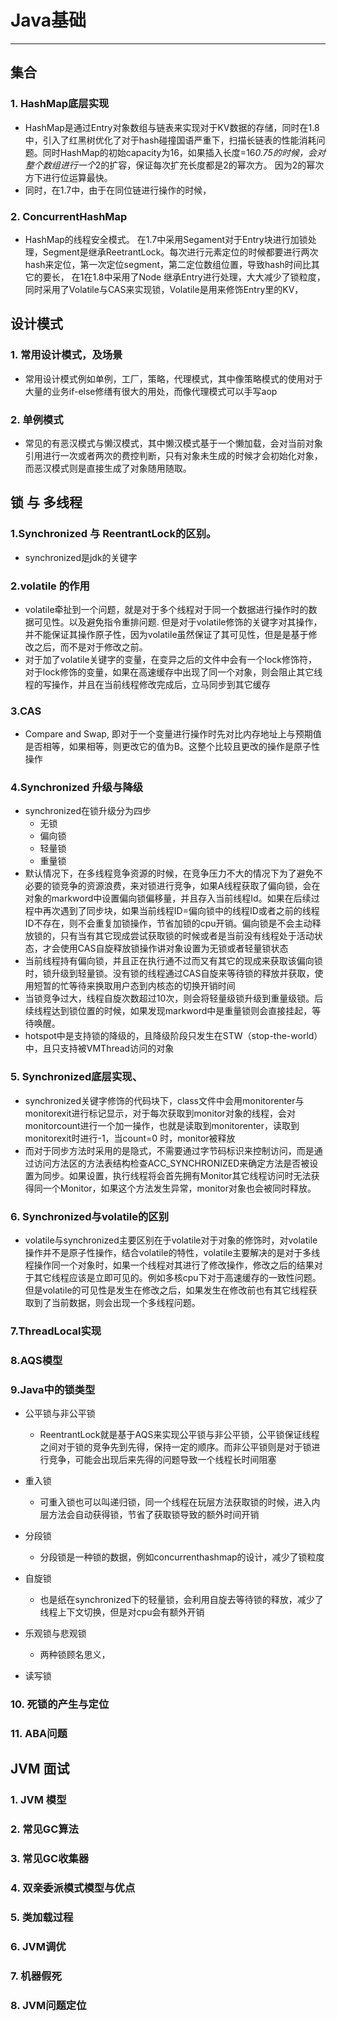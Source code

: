 # Java基础
***

## 集合

### 1. HashMap底层实现
- HashMap是通过Entry对象数组与链表来实现对于KV数据的存储，同时在1.8中，引入了红黑树优化了对于hash碰撞国语严重下，扫描长链表的性能消耗问题。同时HashMap的初始capacity为16，如果插入长度=16*0.75的时候，会对整个数组进行一个*2的扩容，保证每次扩充长度都是2的幂次方。 因为2的幂次方下进行位运算最快。
- 同时，在1.7中，由于在同位链进行操作的时候，
### 2. ConcurrentHashMap
- HashMap的线程安全模式。 在1.7中采用Segament对于Entry块进行加锁处理，Segment是继承ReetrantLock。每次进行元素定位的时候都要进行两次hash来定位，第一次定位segment，第二定位数组位置，导致hash时间比其它的要长， 在1在1.8中采用了Node 继承Entry进行处理，大大减少了锁粒度，同时采用了Volatile与CAS来实现锁，Volatile是用来修饰Entry里的KV，

## 设计模式
### 1. 常用设计模式，及场景
- 常用设计模式例如单例，工厂，策略，代理模式，其中像策略模式的使用对于大量的业务if-else修缮有很大的用处，而像代理模式可以手写aop


### 2. 单例模式
- 常见的有恶汉模式与懒汉模式，其中懒汉模式基于一个懒加载，会对当前对象引用进行一次或者两次的费控判断，只有对象未生成的时候才会初始化对象，而恶汉模式则是直接生成了对象随用随取。

## 锁 与 多线程

### 1.Synchronized 与 ReentrantLock的区别。
- synchronized是jdk的关键字
### 2.volatile 的作用
- volatile牵扯到一个问题，就是对于多个线程对于同一个数据进行操作时的数据可见性。以及避免指令重排问题. 但是对于volatile修饰的关键字对其操作，并不能保证其操作原子性，因为volatile虽然保证了其可见性，但是是基于修改之后，而不是对于修改之前。
- 对于加了volatile关键字的变量，在变异之后的文件中会有一个lock修饰符，对于lock修饰的变量，如果在高速缓存中出现了同一个对象，则会阻止其它线程的写操作，并且在当前线程修改完成后，立马同步到其它缓存
### 3.CAS
- Compare and Swap, 即对于一个变量进行操作时先对比内存地址上与预期值是否相等，如果相等，则更改它的值为B。这整个比较且更改的操作是原子性操作
### 4.Synchronized 升级与降级
- synchronized在锁升级分为四步
    + 无锁
    + 偏向锁
    + 轻量锁
    + 重量锁
- 默认情况下，在多线程竞争资源的时候，在竞争压力不大的情况下为了避免不必要的锁竞争的资源浪费，来对锁进行竞争，如果A线程获取了偏向锁，会在对象的markword中设置偏向锁偏移量，并且存入当前线程Id。如果在后续过程中再次遇到了同步块，如果当前线程ID=偏向锁中的线程ID或者之前的线程ID不存在，则不会重复加锁操作，节省加锁的cpu开销。偏向锁是不会主动释放锁的，只有当有其它现成尝试获取锁的时候或者是当前没有线程处于活动状态，才会使用CAS自旋释放锁操作讲对象设置为无锁或者轻量锁状态
- 当前线程持有偏向锁，并且正在执行通不过而又有其它的现成来获取该偏向锁时，锁升级到轻量锁。没有锁的线程通过CAS自旋来等待锁的释放并获取，使用短暂的忙等待来换取用户态到内核态的切换开销时间
- 当锁竞争过大，线程自旋次数超过10次，则会将轻量级锁升级到重量级锁。后续线程达到锁位置的时候，如果发现markword中是重量锁则会直接挂起，等待唤醒。
- hotspot中是支持锁的降级的，且降级阶段只发生在STW（stop-the-world）中，且只支持被VMThread访问的对象
### 5. Synchronized底层实现、
- synchronized关键字修饰的代码块下，class文件中会用monitorenter与monitorexit进行标记显示，对于每次获取到monitor对象的线程，会对monitorcount进行一个加一操作，也就是读取到monitorenter，读取到monitorexit时进行-1，当count=0 时，monitor被释放
- 而对于同步方法时采用的是隐式，不需要通过字节码标识来控制访问，而是通过访问方法区的方法表结构检查ACC_SYNCHRONIZED来确定方法是否被设置为同步。如果设置，执行线程将会首先拥有Monitor其它线程访问时无法获得同一个Monitor，如果这个方法发生异常，monitor对象也会被同时释放。

### 6. Synchronized与volatile的区别
- volatile与synchronized主要区别在于volatile对于对象的修饰时，对volatile操作并不是原子性操作，结合volatile的特性，volatile主要解决的是对于多线程操作同一个对象时，如果一个线程对其进行了修改操作，修改之后的结果对于其它线程应该是立即可见的。例如多核cpu下对于高速缓存的一致性问题。但是volatile的可见性是发生在修改之后，如果发生在修改前也有其它线程获取到了当前数据，则会出现一个多线程问题。

### 7.ThreadLocal实现
### 8.AQS模型
### 9.Java中的锁类型
- 公平锁与非公平锁
    + ReentrantLock就是基于AQS来实现公平锁与非公平锁，公平锁保证线程之间对于锁的竞争先到先得，保持一定的顺序。而非公平锁则是对于锁进行竞争，可能会出现后来先得的问题导致一个线程长时间阻塞
- 重入锁
    + 可重入锁也可以叫递归锁，同一个线程在玩层方法获取锁的时候，进入内层方法会自动获得锁，节省了获取锁导致的额外时间开销
- 分段锁
    + 分段锁是一种锁的数据，例如concurrenthashmap的设计，减少了锁粒度
- 自旋锁
    + 也是纸在synchronized下的轻量锁，会利用自旋去等待锁的释放，减少了线程上下文切换，但是对cpu会有额外开销
- 乐观锁与悲观锁
    + 两种锁顾名思义，

- 读写锁

### 10. 死锁的产生与定位

### 11. ABA问题

## JVM 面试

### 1. JVM 模型
### 2. 常见GC算法
### 3. 常见GC收集器
### 4. 双亲委派模式模型与优点
### 5. 类加载过程
### 6. JVM调优
### 7. 机器假死
### 8. JVM问题定位
